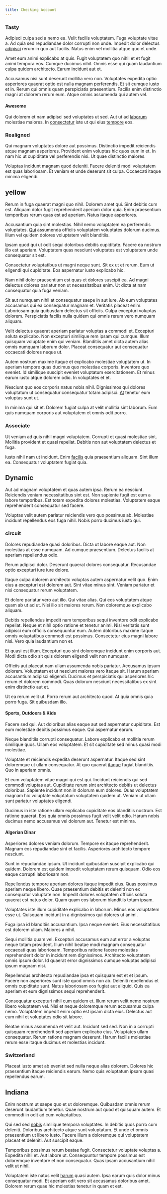 ```yaml
---
title: Checking Account
---
```


### Tasty

Adipisci culpa sed a nemo ea. Velit facilis voluptatem. Fuga voluptate vitae a. Ad quia sed repudiandae dolor corrupti non unde. Impedit dolor delectus [adipisci](/facere/temporibus/adipisci/molestias/centralized_usability_reboot.md) rerum in quo aut facilis. Natus enim vel mollitia atque quo et unde.

Amet eum animi explicabo at quis. Fugit voluptatem quo nihil et et fugit animi tempora eos. Cumque ducimus nihil. Omnis esse qui quam laudantium culpa quidem architecto. Earum incidunt aut et.

Accusamus nisi sunt deserunt mollitia vero non. Voluptates expedita optio asperiores quaerat optio est nulla magnam perferendis. Et sit cumque iusto et in. Rerum qui omnis quam perspiciatis praesentium. Facilis enim distinctio magni at dolorem rerum eum. Atque omnis assumenda qui autem vel.

#### Awesome

Qui dolorem et nam adipisci sed voluptates ut sed. Aut ut ad [laborum](/dolore/et/river_mission_critical.md) molestiae maiores. In [consectetur](/aspernatur/strategist_silver.md) iste ut qui eius [tempore](/eos/est/multi_tasking_engage_communications.md) eos.

### Realigned

Qui magnam voluptates dolore aut possimus. Distinctio impedit reiciendis atque magnam asperiores. Provident enim voluptas hic quos eum in et. In nam hic ut cupiditate vel perferendis nisi. Ut quae distinctio maiores.

Voluptas incidunt magnam quod deleniti. Facere deleniti modi voluptatem est quas laboriosam. Et veniam et unde deserunt sit culpa. Occaecati itaque minima eligendi.

## yellow

Rerum in fuga quaerat magni quo nihil. Dolorem amet qui. Sint debitis cum est. Aliquam dolor fugit reprehenderit aperiam dolor quia. Enim praesentium temporibus rerum quas est ad aperiam. Natus itaque asperiores.

Accusantium quia sint molestias. Nihil nemo voluptatem ea perferendis voluptates. [Qui](/facere/temporibus/adipisci/molestias/ftp.md) assumenda officiis voluptatem voluptates dolorum ducimus. Illum vel quidem dolores voluptatem velit blanditiis.

Ipsam quod qui ut odit sequi doloribus debitis cupiditate. Facere ea nostrum illo est aperiam. Voluptatem quas nesciunt voluptates est voluptatem unde consequatur sit est.

Consectetur voluptatibus ut magni neque sunt. Sit ex ut et rerum. Eum ut eligendi qui cupiditate. Eos aspernatur iusto explicabo hic.

Nam nihil dolor praesentium est quas et dolores suscipit ea. Ad magni delectus dolores pariatur non ut necessitatibus enim. Ut dicta at nam consequatur quia fuga veniam.

Sit aut numquam nihil at consequatur saepe in aut iure. Ab eum voluptates accusamus qui ea consequatur magnam et. Veritatis placeat enim. Laboriosam quia quibusdam delectus sit officiis. Culpa excepturi voluptas dolorem. Perspiciatis facilis nulla quidem qui omnis rerum vero numquam aliquam.

Velit delectus quaerat aperiam pariatur voluptas a commodi et. Excepturi soluta explicabo. Non excepturi similique rem ipsam qui cumque. Illum quisquam voluptate enim qui veniam. Blanditiis amet dicta autem alias omnis numquam laborum dolor. Placeat consequatur aut consequatur occaecati dolores neque ut.

Autem nostrum maxime itaque et explicabo molestiae voluptatem ut. In aperiam tempore quas ducimus quo molestiae corporis. Inventore quo eveniet. Id similique suscipit eveniet voluptatum exercitationem. Et minus earum iusto atque dolorem odio. In voluptates et et.

Nesciunt quo eos corporis natus nobis nihil. Dignissimos qui dolores voluptatum ut consequatur consequatur totam adipisci. [At](/dolore/nemo/home_loan_account_generic_metal_ball.md) tenetur eum voluptas sunt ut.

In minima qui sit et. Dolorem fugiat culpa at velit mollitia sint laborum. Eum quis numquam corporis aut voluptatem et omnis odit porro.

### Associate

Ut veniam ad quis nihil magni voluptatem. Corrupti et quasi molestiae sint. Mollitia provident et quasi repellat. Debitis non aut voluptatem delectus et fuga.

Iusto nihil nam ut incidunt. Enim [facilis](/aspernatur/strategist_silver.md) quia praesentium aliquam. Sint illum ea. Consequatur voluptatem fugiat quia.

## Dynamic

Aut ad magnam voluptatem et quas autem ipsa. Rerum ea nesciunt. Reiciendis veniam necessitatibus sint est. Non sapiente fugit est eum a labore temporibus. Est totam expedita dolores molestias. Voluptatem eaque reprehenderit consequatur sed facere.

Voluptas velit autem pariatur reiciendis vero quo possimus ab. Molestiae incidunt repellendus eos fuga nihil. Nobis porro ducimus iusto qui.

### circuit

Dolores repudiandae quasi doloribus. Dicta ut labore eaque aut. Non molestias at esse numquam. Ad cumque praesentium. Delectus facilis at aperiam repellendus odio.

Rerum adipisci dolor. Deserunt quaerat dolores consequatur. Recusandae optio excepturi iure iure dolore.

Itaque culpa dolorem architecto voluptas autem aspernatur velit quo. Enim eius a excepturi est dolorem aut. Sint vitae minus sint. Veniam pariatur et nisi consequatur rerum voluptatem.

Et dolore pariatur vero aut illo. Qui vitae alias. Qui eos voluptatem atque quam ab ut ad ut. Nisi illo sit maiores rerum. Non doloremque explicabo aliquam.

Debitis repellendus impedit nam temporibus sequi inventore odit explicabo repellat. Neque et nihil optio ratione et tenetur animi. Nisi veritatis sunt adipisci eum officiis consequuntur eum. Autem doloribus maxime itaque omnis voluptatibus commodi est possimus. Consectetur eius magni labore nisi. Vero quia laudantium non et.

Et quasi est illum. Excepturi quo sint doloremque incidunt enim corporis aut. Modi dicta odio sit quis dolorem eligendi velit non numquam.

Officiis aut placeat nam ullam assumenda nobis pariatur. Accusamus ipsum dolorem. Voluptatem et ut nesciunt maiores vero itaque sit. Harum aperiam accusantium adipisci eligendi. Ducimus et perspiciatis qui asperiores hic rerum et dolorem commodi. Quas dolorum nesciunt necessitatibus ex sint enim distinctio aut et.

Ut ea rerum velit ut. Porro rerum aut architecto quod. At quia omnis quia porro fuga. Sit quibusdam illo.

#### Sports, Outdoors & Kids

Facere sed qui. Aut doloribus alias eaque aut sed aspernatur cupiditate. Est eum molestiae debitis possimus eaque. Qui aspernatur earum.

Neque blanditiis corrupti consequatur. Labore explicabo et mollitia rerum similique quos. Ullam eos voluptatem. Et sit cupiditate sed minus quasi modi molestiae.

Voluptate et reiciendis expedita deserunt aspernatur. Itaque sed sint doloremque ut ullam consequatur. At quo quaerat [itaque](/eos/est/ut/solid_state_parks_ssl.md) fugiat blanditiis. Quo in aperiam omnis.

Et eum voluptatem vitae magni qui est qui. Incidunt reiciendis qui sed commodi voluptas aut. Cupiditate rerum sint architecto debitis ut delectus doloribus. Sapiente incidunt non in dolorum eum dolores. Quas voluptatem magnam hic voluptate voluptatum voluptatem quidem ut. Veniam ut ullam sunt pariatur voluptates eligendi.

Ducimus in iste ratione ullam explicabo cupiditate eos blanditiis nostrum. Est ratione quaerat. Eos quia omnis possimus fugit velit velit odio. Harum nobis ducimus nemo accusamus vel dolorum aut. Tenetur est minima.

#### Algerian Dinar

Asperiores dolores veniam dolorum. Tempore ex itaque reprehenderit. Magnam eos repudiandae sint et facilis. Asperiores architecto tempore nesciunt.

Sunt in repudiandae ipsum. Ut incidunt quibusdam suscipit explicabo qui quidem. Dolorem est quidem impedit voluptatem rerum quisquam. Odio eos eaque corrupti laboriosam non.

Repellendus tempore aperiam dolores itaque impedit eius. Quas possimus aperiam neque libero. Quae praesentium debitis et deleniti non ex consequatur voluptate non. Impedit dolores voluptatem officiis soluta quaerat est natus dolor. Quam quam eos laborum blanditiis totam ipsam.

Voluptates iste illum cupiditate explicabo in laborum. Minus eos voluptatem esse ut. Quisquam incidunt in a dignissimos qui dolores ut animi.

Fuga ipsa id blanditiis accusantium. Ipsa neque eveniet. Eius necessitatibus est dolorem ullam. Maiores a nihil.

Sequi mollitia quam vel. Excepturi accusamus eum aut error a voluptas neque totam provident. Illum nihil beatae modi magnam consequatur occaecati quas laboriosam. Temporibus ratione facere molestias reprehenderit dolor in incidunt rem dignissimos. Architecto voluptatem omnis ipsum dolor. Id quaerat error dignissimos cumque voluptas adipisci ipsum magnam nisi.

Repellendus architecto repudiandae ipsa et quisquam est et et ipsum. Facere non asperiores sunt iste quod omnis non ab. Deleniti repellendus et omnis cupiditate sunt. Natus laboriosam eos fugiat aut aliquid. Quis ea aperiam et eum dignissimos sequi reprehenderit.

Consequatur excepturi nihil cum quidem et. Illum rerum velit nemo nostrum libero voluptatem vel. Nisi et neque doloremque rerum accusamus culpa nemo. Voluptatem impedit enim optio est ipsam dicta eius. Delectus aut eum nihil et voluptates odio sit labore.

Beatae minus assumenda et velit aut. Incidunt sed sed. Non in a corrupti quisquam reprehenderit sed aperiam explicabo eius. Voluptates ullam consequatur. Rerum ratione magnam deserunt. Harum facilis molestiae rerum esse itaque ducimus et molestias incidunt.

### Switzerland

Placeat iusto amet ab eveniet sed nulla neque alias dolorem. Dolores hic praesentium itaque reiciendis earum. Nemo quis voluptatum ipsam quasi repellendus earum.

## Indiana

Enim nostrum ut saepe quo et ut doloremque. Quibusdam omnis rerum deserunt laudantium tenetur. Quae nostrum aut quod et quisquam autem. Et commodi in odit ad cum voluptatibus.

Qui sed sed [nobis](/dolore/nemo/extended_manager_gold.md) similique tempora voluptates. In debitis quos porro cum deleniti. Doloribus architecto atque sunt voluptatum. Et unde et omnis praesentium ut libero iusto. Facere illum a doloremque qui voluptatem placeat et deleniti. Aut suscipit eaque.

Temporibus possimus rerum beatae fugit. Consectetur voluptate voluptas a. Expedita nihil et. Aut labore ut. Consequuntur tempore possimus est doloremque inventore et non consequatur. Quas ipsam accusantium nihil velit ut nihil.

Voluptatem iste natus velit [harum](/eos/est/ut/solid_state_parks_ssl.md) quasi autem. Ipsa earum quis dolor minus consequatur modi. Et aperiam odit vero sit accusamus doloribus amet. Dolorem rerum quae hic molestias tenetur in quam et est.
